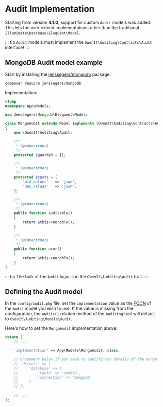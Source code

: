 # Audit Implementation
Starting from version **4.1.0**, support for custom `Audit` models was added.
This lets the user extend implementations other than the traditional `Illuminate\Database\Eloquent\Model`.

::: tip 
`Audit` models must implement the `OwenIt\Auditing\Contracts\Audit` interface!
:::

## MongoDB Audit model example
Start by installing the [jenssegers/mongodb](https://github.com/jenssegers/laravel-mongodb) package:
```sh
composer require jenssegers/mongodb
```

Implementation:

```php
<?php
namespace App\Models;

use Jenssegers\Mongodb\Eloquent\Model;

class MongoAudit extends Model implements \OwenIt\Auditing\Contracts\Audit
{
    use \OwenIt\Auditing\Audit;

    /**
     * {@inheritdoc}
     */
    protected $guarded = [];

    /**
     * {@inheritdoc}
     */
    protected $casts = [
        'old_values'   => 'json',
        'new_values'   => 'json',
    ];

    /**
     * {@inheritdoc}
     */
    public function auditable()
    {
        return $this->morphTo();
    }

    /**
     * {@inheritdoc}
     */
    public function user()
    {
        return $this->morphTo();
    }
}
```

::: tip 
The bulk of the `Audit` logic is in the `OwenIt\Auditing\Audit` trait.
:::

## Defining the Audit model

In the `config/audit.php` file, set the `implementation` value as the [FQCN](http://php.net/manual/en/language.namespaces.rules.php) of the `Audit` model you wish to use.
If the value is missing from the configuration, the `audits()` relation method of the `Auditing` trait will default to `OwenIt\Auditing\Models\Audit`.

Here's how to set the `MongoAudit` implementation above:
```php
return [
    // ...

    'implementation' => App\Models\MongoAudit::class,

    // Uncomment below if you need to specify the details of the mongo database connection (useful in hybrid setups with multiple DBs)
    // 'drivers' => [
    //     'database' => [
    //         'table' => 'audits',
    //         'connection' => 'mongodb'
    //     ]
    // ],    
    
    // ...
];
```
